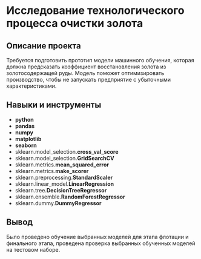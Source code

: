 # Исследование технологического процесса очистки золота

## Описание проекта

Требуется подготовить прототип модели машинного обучения, которая должна предсказать коэффициент восстановления золота из золотосодержащей руды. Модель поможет оптимизировать производство, чтобы не запускать предприятие с убыточными характеристиками.


## Навыки и инструменты

- **python**
- **pandas**
- **numpy**
- **matplotlib**
- **seaborn**
- sklearn.model_selection.**cross_val_score**
- sklearn.model_selection.**GridSearchCV**
- sklearn.metrics.**mean_squared_error**
- sklearn.metrics.**make_scorer**
- sklearn.preprocessing.**StandardScaler**
- sklearn.linear_model.**LinearRegression**
- sklearn.tree.**DecisionTreeRegressor**
- sklearn.ensemble.**RandomForestRegressor**
- sklearn.dummy.**DummyRegressor**


## Вывод

Было проведено обучение выбранных моделей для этапа флотации и финального этапа, проведена проверка выбранных обученных моделей на тестовом наборе.
